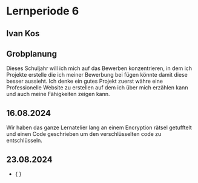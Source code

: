 # Lernperiode 6
## Ivan Kos

## Grobplanung
Dieses Schuljahr will ich mich auf das Bewerben konzentrieren, in dem ich Projekte erstelle die ich meiner Bewerbung bei fügen könnte damit diese besser aussieht. 
Ich denke ein gutes Projekt zuerst währe eine Professionelle Website zu erstellen auf dem ich über mich erzählen kann und auch meine Fähigkeiten zeigen kann.

## 16.08.2024
Wir haben das ganze Lernatelier lang an einem Encryption rätsel getufftelt und einen Code geschrieben um den verschlüsselten code zu entschlüsseln.

## 23.08.2024
- { }
